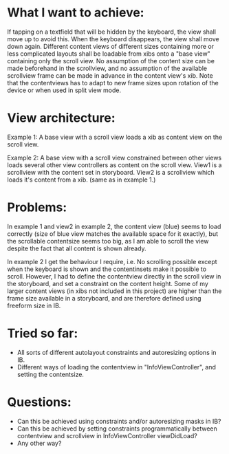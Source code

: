 # What I want to achieve:

If tapping on a textfield that will be hidden by the keyboard, the view shall move up to avoid this. When the keyboard disappears, the view shall move down again.
Different content views of different sizes containing more or less complicated layouts shall be loadable from xibs onto a "base view" containing only the scroll view. No assumption of the content size can be made beforehand in the scrollview, and no assumption of the available scrollview frame can be made in advance in the content view's xib.
Note that the contentviews has to adapt to new frame sizes upon rotation of the device or when used in split view mode.

# View architecture:

Example 1: A base view with a scroll view loads a xib as content view on the scroll view.

Example 2: A base view with a scroll view constrained between other views loads several other view controllers as content on the scroll view. View1 is a scrollview with the content set in storyboard. View2 is a scrollview which loads it's content from a xib. (same as in example 1.)


# Problems:

In example 1 and view2 in example 2, the content view (blue) seems to load correctly (size of blue view matches the available space for it exactly), but the scrollable contentsize seems too big, as I am able to scroll the view despite the fact that all content is shown already.

In example 2 I get the behaviour I require, i.e. No scrolling possible except when the keyboard is shown and the contentinsets make it possible to scroll. However, I had to define the contentview directly in the scroll view in the storyboard, and set a constraint on the content height. Some of my larger content views (in xibs not included in this project) are higher than the frame size available in a storyboard, and are therefore defined using freeform size in IB.


# Tried so far:
- All sorts of different autolayout constraints and autoresizing options in IB.
- Different ways of loading the contentview in "InfoViewController", and setting the contentsize.


# Questions:
- Can this be achieved using constraints and/or autoresizing masks in IB?
- Can this be achieved by setting constraints programmatically between contentview and scrollview in InfoViewController viewDidLoad?
- Any other way?
